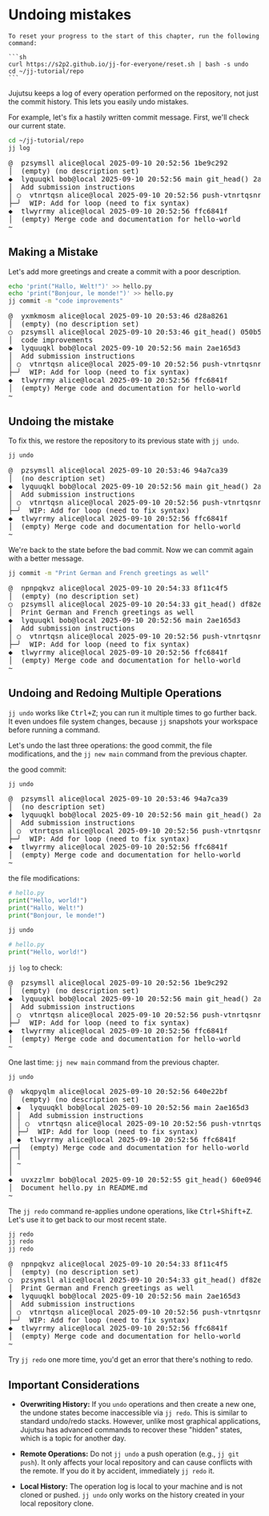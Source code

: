 # Undoing mistakes

````admonish reset title="Reset your progress" collapsible=true
To reset your progress to the start of this chapter, run the following command:

```sh
curl https://s2p2.github.io/jj-for-everyone/reset.sh | bash -s undo
cd ~/jj-tutorial/repo
```
````

Jujutsu keeps a log of every operation performed on the repository, not just the commit history. This lets you easily undo mistakes.

For example, let's fix a hastily written commit message. First, we'll check our current state.

```sh
cd ~/jj-tutorial/repo
jj log
```

<!-- generated by aha script -->
<pre class="aha">
<span class="bold "></span><span class="bold green ">@</span>  <span class="bold "></span><span class="bold highlighted purple ">p</span><span class="bold highlighted dimgray ">zsymsll</span><span class="bold "> </span><span class="bold yellow ">alice@local</span><span class="bold "> </span><span class="bold highlighted cyan ">2025-09-10 20:52:56</span><span class="bold "> </span><span class="bold highlighted blue ">1</span><span class="bold highlighted dimgray ">be9c292</span><span class="bold "></span>
│  <span class="bold "></span><span class="bold highlighted green ">(empty)</span><span class="bold "> </span><span class="bold highlighted green ">(no description set)</span><span class="bold "></span>
<span class="bold "></span><span class="bold highlighted cyan ">◆</span>  <span class="bold "></span><span class="bold purple ">l</span><span class="highlighted dimgray ">yquuqkl</span> <span class="yellow ">bob@local</span> <span class="cyan ">2025-09-10 20:52:56</span> <span class="purple ">main</span> <span class="green ">git_head()</span> <span class="bold "></span><span class="bold blue ">2</span><span class="highlighted dimgray ">ae165d3</span>
│  Add submission instructions
│ ○  <span class="bold "></span><span class="bold purple ">v</span><span class="highlighted dimgray ">tnrtqsn</span> <span class="yellow ">alice@local</span> <span class="cyan ">2025-09-10 20:52:56</span> <span class="purple ">push-vtnrtqsnrzqx</span> <span class="bold "></span><span class="bold blue ">d</span><span class="highlighted dimgray ">517a86d</span>
├─╯  WIP: Add for loop (need to fix syntax)
<span class="bold "></span><span class="bold highlighted cyan ">◆</span>  <span class="bold "></span><span class="bold purple ">t</span><span class="highlighted dimgray ">lwyrrmy</span> <span class="yellow ">alice@local</span> <span class="cyan ">2025-09-10 20:52:56</span> <span class="bold "></span><span class="bold blue ">f</span><span class="highlighted dimgray ">fc6841f</span>
│  <span class="green ">(empty)</span> Merge code and documentation for hello-world
~
</pre>

## Making a Mistake

Let's add more greetings and create a commit with a poor description.

```sh
echo 'print("Hallo, Welt!")' >> hello.py
echo 'print("Bonjour, le monde!")' >> hello.py
jj commit -m "code improvements"
```

<!-- generated by aha script -->
<pre class="aha">
<span class="bold "></span><span class="bold green ">@</span>  <span class="bold "></span><span class="bold highlighted purple ">y</span><span class="bold highlighted dimgray ">xmkmosm</span><span class="bold "> </span><span class="bold yellow ">alice@local</span><span class="bold "> </span><span class="bold highlighted cyan ">2025-09-10 20:53:46</span><span class="bold "> </span><span class="bold highlighted blue ">d2</span><span class="bold highlighted dimgray ">8a8261</span><span class="bold "></span>
│  <span class="bold "></span><span class="bold highlighted green ">(empty)</span><span class="bold "> </span><span class="bold highlighted green ">(no description set)</span><span class="bold "></span>
○  <span class="bold "></span><span class="bold purple ">p</span><span class="highlighted dimgray ">zsymsll</span> <span class="yellow ">alice@local</span> <span class="cyan ">2025-09-10 20:53:46</span> <span class="green ">git_head()</span> <span class="bold "></span><span class="bold blue ">0</span><span class="highlighted dimgray ">50b543b</span>
│  code improvements
<span class="bold "></span><span class="bold highlighted cyan ">◆</span>  <span class="bold "></span><span class="bold purple ">l</span><span class="highlighted dimgray ">yquuqkl</span> <span class="yellow ">bob@local</span> <span class="cyan ">2025-09-10 20:52:56</span> <span class="purple ">main</span> <span class="bold "></span><span class="bold blue ">2</span><span class="highlighted dimgray ">ae165d3</span>
│  Add submission instructions
│ ○  <span class="bold "></span><span class="bold purple ">v</span><span class="highlighted dimgray ">tnrtqsn</span> <span class="yellow ">alice@local</span> <span class="cyan ">2025-09-10 20:52:56</span> <span class="purple ">push-vtnrtqsnrzqx</span> <span class="bold "></span><span class="bold blue ">d5</span><span class="highlighted dimgray ">17a86d</span>
├─╯  WIP: Add for loop (need to fix syntax)
<span class="bold "></span><span class="bold highlighted cyan ">◆</span>  <span class="bold "></span><span class="bold purple ">t</span><span class="highlighted dimgray ">lwyrrmy</span> <span class="yellow ">alice@local</span> <span class="cyan ">2025-09-10 20:52:56</span> <span class="bold "></span><span class="bold blue ">f</span><span class="highlighted dimgray ">fc6841f</span>
│  <span class="green ">(empty)</span> Merge code and documentation for hello-world
~
</pre>

## Undoing the mistake

To fix this, we restore the repository to its previous state with `jj undo`.

```sh
jj undo
```

<!-- generated by aha script -->
<pre class="aha">
<span class="bold "></span><span class="bold green ">@</span>  <span class="bold "></span><span class="bold highlighted purple ">p</span><span class="bold highlighted dimgray ">zsymsll</span><span class="bold "> </span><span class="bold yellow ">alice@local</span><span class="bold "> </span><span class="bold highlighted cyan ">2025-09-10 20:53:46</span><span class="bold "> </span><span class="bold highlighted blue ">9</span><span class="bold highlighted dimgray ">4a7ca39</span><span class="bold "></span>
│  <span class="bold "></span><span class="bold yellow ">(no description set)</span><span class="bold "></span>
<span class="bold "></span><span class="bold highlighted cyan ">◆</span>  <span class="bold "></span><span class="bold purple ">l</span><span class="highlighted dimgray ">yquuqkl</span> <span class="yellow ">bob@local</span> <span class="cyan ">2025-09-10 20:52:56</span> <span class="purple ">main</span> <span class="green ">git_head()</span> <span class="bold "></span><span class="bold blue ">2</span><span class="highlighted dimgray ">ae165d3</span>
│  Add submission instructions
│ ○  <span class="bold "></span><span class="bold purple ">v</span><span class="highlighted dimgray ">tnrtqsn</span> <span class="yellow ">alice@local</span> <span class="cyan ">2025-09-10 20:52:56</span> <span class="purple ">push-vtnrtqsnrzqx</span> <span class="bold "></span><span class="bold blue ">d</span><span class="highlighted dimgray ">517a86d</span>
├─╯  WIP: Add for loop (need to fix syntax)
<span class="bold "></span><span class="bold highlighted cyan ">◆</span>  <span class="bold "></span><span class="bold purple ">t</span><span class="highlighted dimgray ">lwyrrmy</span> <span class="yellow ">alice@local</span> <span class="cyan ">2025-09-10 20:52:56</span> <span class="bold "></span><span class="bold blue ">f</span><span class="highlighted dimgray ">fc6841f</span>
│  <span class="green ">(empty)</span> Merge code and documentation for hello-world
~
</pre>

We're back to the state before the bad commit. Now we can commit again with a better message.

```sh
jj commit -m "Print German and French greetings as well"
```

<!-- generated by aha script -->
<pre class="aha">
<span class="bold "></span><span class="bold green ">@</span>  <span class="bold "></span><span class="bold highlighted purple ">n</span><span class="bold highlighted dimgray ">pnpqkvz</span><span class="bold "> </span><span class="bold yellow ">alice@local</span><span class="bold "> </span><span class="bold highlighted cyan ">2025-09-10 20:54:33</span><span class="bold "> </span><span class="bold highlighted blue ">8</span><span class="bold highlighted dimgray ">f11c4f5</span><span class="bold "></span>
│  <span class="bold "></span><span class="bold highlighted green ">(empty)</span><span class="bold "> </span><span class="bold highlighted green ">(no description set)</span><span class="bold "></span>
○  <span class="bold "></span><span class="bold purple ">p</span><span class="highlighted dimgray ">zsymsll</span> <span class="yellow ">alice@local</span> <span class="cyan ">2025-09-10 20:54:33</span> <span class="green ">git_head()</span> <span class="bold "></span><span class="bold blue ">df</span><span class="highlighted dimgray ">82ee49</span>
│  Print German and French greetings as well
<span class="bold "></span><span class="bold highlighted cyan ">◆</span>  <span class="bold "></span><span class="bold purple ">l</span><span class="highlighted dimgray ">yquuqkl</span> <span class="yellow ">bob@local</span> <span class="cyan ">2025-09-10 20:52:56</span> <span class="purple ">main</span> <span class="bold "></span><span class="bold blue ">2</span><span class="highlighted dimgray ">ae165d3</span>
│  Add submission instructions
│ ○  <span class="bold "></span><span class="bold purple ">v</span><span class="highlighted dimgray ">tnrtqsn</span> <span class="yellow ">alice@local</span> <span class="cyan ">2025-09-10 20:52:56</span> <span class="purple ">push-vtnrtqsnrzqx</span> <span class="bold "></span><span class="bold blue ">d5</span><span class="highlighted dimgray ">17a86d</span>
├─╯  WIP: Add for loop (need to fix syntax)
<span class="bold "></span><span class="bold highlighted cyan ">◆</span>  <span class="bold "></span><span class="bold purple ">t</span><span class="highlighted dimgray ">lwyrrmy</span> <span class="yellow ">alice@local</span> <span class="cyan ">2025-09-10 20:52:56</span> <span class="bold "></span><span class="bold blue ">f</span><span class="highlighted dimgray ">fc6841f</span>
│  <span class="green ">(empty)</span> Merge code and documentation for hello-world
~
</pre>

## Undoing and Redoing Multiple Operations

`jj undo` works like <kbd>Ctrl+Z</kbd>; you can run it multiple times to go further back. It even undoes file system changes, because `jj` snapshots your workspace before running a command.

Let's undo the last three operations: the good commit, the file modifications, and the `jj new main` command from the previous chapter.

the good commit:
```sh
jj undo
```

<!-- generated by aha script -->
<pre class="aha">
<span class="bold "></span><span class="bold green ">@</span>  <span class="bold "></span><span class="bold highlighted purple ">p</span><span class="bold highlighted dimgray ">zsymsll</span><span class="bold "> </span><span class="bold yellow ">alice@local</span><span class="bold "> </span><span class="bold highlighted cyan ">2025-09-10 20:53:46</span><span class="bold "> </span><span class="bold highlighted blue ">9</span><span class="bold highlighted dimgray ">4a7ca39</span><span class="bold "></span>
│  <span class="bold "></span><span class="bold yellow ">(no description set)</span><span class="bold "></span>
<span class="bold "></span><span class="bold highlighted cyan ">◆</span>  <span class="bold "></span><span class="bold purple ">l</span><span class="highlighted dimgray ">yquuqkl</span> <span class="yellow ">bob@local</span> <span class="cyan ">2025-09-10 20:52:56</span> <span class="purple ">main</span> <span class="green ">git_head()</span> <span class="bold "></span><span class="bold blue ">2</span><span class="highlighted dimgray ">ae165d3</span>
│  Add submission instructions
│ ○  <span class="bold "></span><span class="bold purple ">v</span><span class="highlighted dimgray ">tnrtqsn</span> <span class="yellow ">alice@local</span> <span class="cyan ">2025-09-10 20:52:56</span> <span class="purple ">push-vtnrtqsnrzqx</span> <span class="bold "></span><span class="bold blue ">d</span><span class="highlighted dimgray ">517a86d</span>
├─╯  WIP: Add for loop (need to fix syntax)
<span class="bold "></span><span class="bold highlighted cyan ">◆</span>  <span class="bold "></span><span class="bold purple ">t</span><span class="highlighted dimgray ">lwyrrmy</span> <span class="yellow ">alice@local</span> <span class="cyan ">2025-09-10 20:52:56</span> <span class="bold "></span><span class="bold blue ">f</span><span class="highlighted dimgray ">fc6841f</span>
│  <span class="green ">(empty)</span> Merge code and documentation for hello-world
~
</pre>

the file modifications:
```py
# hello.py
print("Hello, world!")
print("Hallo, Welt!")
print("Bonjour, le monde!")
```

```sh
jj undo
```

```py
# hello.py
print("Hello, world!")
```

`jj log` to check:

<!-- generated by aha script -->
<pre class="aha">
<span class="bold "></span><span class="bold green ">@</span>  <span class="bold "></span><span class="bold highlighted purple ">p</span><span class="bold highlighted dimgray ">zsymsll</span><span class="bold "> </span><span class="bold yellow ">alice@local</span><span class="bold "> </span><span class="bold highlighted cyan ">2025-09-10 20:52:56</span><span class="bold "> </span><span class="bold highlighted blue ">1</span><span class="bold highlighted dimgray ">be9c292</span><span class="bold "></span>
│  <span class="bold "></span><span class="bold highlighted green ">(empty)</span><span class="bold "> </span><span class="bold highlighted green ">(no description set)</span><span class="bold "></span>
<span class="bold "></span><span class="bold highlighted cyan ">◆</span>  <span class="bold "></span><span class="bold purple ">l</span><span class="highlighted dimgray ">yquuqkl</span> <span class="yellow ">bob@local</span> <span class="cyan ">2025-09-10 20:52:56</span> <span class="purple ">main</span> <span class="green ">git_head()</span> <span class="bold "></span><span class="bold blue ">2</span><span class="highlighted dimgray ">ae165d3</span>
│  Add submission instructions
│ ○  <span class="bold "></span><span class="bold purple ">v</span><span class="highlighted dimgray ">tnrtqsn</span> <span class="yellow ">alice@local</span> <span class="cyan ">2025-09-10 20:52:56</span> <span class="purple ">push-vtnrtqsnrzqx</span> <span class="bold "></span><span class="bold blue ">d</span><span class="highlighted dimgray ">517a86d</span>
├─╯  WIP: Add for loop (need to fix syntax)
<span class="bold "></span><span class="bold highlighted cyan ">◆</span>  <span class="bold "></span><span class="bold purple ">t</span><span class="highlighted dimgray ">lwyrrmy</span> <span class="yellow ">alice@local</span> <span class="cyan ">2025-09-10 20:52:56</span> <span class="bold "></span><span class="bold blue ">f</span><span class="highlighted dimgray ">fc6841f</span>
│  <span class="green ">(empty)</span> Merge code and documentation for hello-world
~
</pre>

One last time: `jj new main` command from the previous chapter.

```
jj undo
```

<!-- generated by aha script -->
<pre class="aha">
<span class="bold "></span><span class="bold green ">@</span>  <span class="bold "></span><span class="bold highlighted purple ">w</span><span class="bold highlighted dimgray ">kqpyqlm</span><span class="bold "> </span><span class="bold yellow ">alice@local</span><span class="bold "> </span><span class="bold highlighted cyan ">2025-09-10 20:52:56</span><span class="bold "> </span><span class="bold highlighted blue ">64</span><span class="bold highlighted dimgray ">0e22bf</span><span class="bold "></span>
│  <span class="bold "></span><span class="bold highlighted green ">(empty)</span><span class="bold "> </span><span class="bold highlighted green ">(no description set)</span><span class="bold "></span>
│ <span class="bold "></span><span class="bold highlighted cyan ">◆</span>  <span class="bold "></span><span class="bold purple ">l</span><span class="highlighted dimgray ">yquuqkl</span> <span class="yellow ">bob@local</span> <span class="cyan ">2025-09-10 20:52:56</span> <span class="purple ">main</span> <span class="bold "></span><span class="bold blue ">2</span><span class="highlighted dimgray ">ae165d3</span>
│ │  Add submission instructions
│ │ ○  <span class="bold "></span><span class="bold purple ">v</span><span class="highlighted dimgray ">tnrtqsn</span> <span class="yellow ">alice@local</span> <span class="cyan ">2025-09-10 20:52:56</span> <span class="purple ">push-vtnrtqsnrzqx</span> <span class="bold "></span><span class="bold blue ">d</span><span class="highlighted dimgray ">517a86d</span>
│ ├─╯  WIP: Add for loop (need to fix syntax)
│ <span class="bold "></span><span class="bold highlighted cyan ">◆</span>  <span class="bold "></span><span class="bold purple ">t</span><span class="highlighted dimgray ">lwyrrmy</span> <span class="yellow ">alice@local</span> <span class="cyan ">2025-09-10 20:52:56</span> <span class="bold "></span><span class="bold blue ">f</span><span class="highlighted dimgray ">fc6841f</span>
╭─┤  <span class="green ">(empty)</span> Merge code and documentation for hello-world
│ │
│ ~
│
<span class="bold "></span><span class="bold highlighted cyan ">◆</span>  <span class="bold "></span><span class="bold purple ">u</span><span class="highlighted dimgray ">vxzzlmr</span> <span class="yellow ">bob@local</span> <span class="cyan ">2025-09-10 20:52:55</span> <span class="green ">git_head()</span> <span class="bold "></span><span class="bold blue ">60</span><span class="highlighted dimgray ">e09461</span>
│  Document hello.py in README.md
~
</pre>

The `jj redo` command re-applies undone operations, like <kbd>Ctrl+Shift+Z</kbd>. Let's use it to get back to our most recent state.

```sh
jj redo
jj redo
jj redo
```

<!-- generated by aha script -->
<pre class="aha">
<span class="bold "></span><span class="bold green ">@</span>  <span class="bold "></span><span class="bold highlighted purple ">n</span><span class="bold highlighted dimgray ">pnpqkvz</span><span class="bold "> </span><span class="bold yellow ">alice@local</span><span class="bold "> </span><span class="bold highlighted cyan ">2025-09-10 20:54:33</span><span class="bold "> </span><span class="bold highlighted blue ">8</span><span class="bold highlighted dimgray ">f11c4f5</span><span class="bold "></span>
│  <span class="bold "></span><span class="bold highlighted green ">(empty)</span><span class="bold "> </span><span class="bold highlighted green ">(no description set)</span><span class="bold "></span>
○  <span class="bold "></span><span class="bold purple ">p</span><span class="highlighted dimgray ">zsymsll</span> <span class="yellow ">alice@local</span> <span class="cyan ">2025-09-10 20:54:33</span> <span class="green ">git_head()</span> <span class="bold "></span><span class="bold blue ">df</span><span class="highlighted dimgray ">82ee49</span>
│  Print German and French greetings as well
<span class="bold "></span><span class="bold highlighted cyan ">◆</span>  <span class="bold "></span><span class="bold purple ">l</span><span class="highlighted dimgray ">yquuqkl</span> <span class="yellow ">bob@local</span> <span class="cyan ">2025-09-10 20:52:56</span> <span class="purple ">main</span> <span class="bold "></span><span class="bold blue ">2</span><span class="highlighted dimgray ">ae165d3</span>
│  Add submission instructions
│ ○  <span class="bold "></span><span class="bold purple ">v</span><span class="highlighted dimgray ">tnrtqsn</span> <span class="yellow ">alice@local</span> <span class="cyan ">2025-09-10 20:52:56</span> <span class="purple ">push-vtnrtqsnrzqx</span> <span class="bold "></span><span class="bold blue ">d5</span><span class="highlighted dimgray ">17a86d</span>
├─╯  WIP: Add for loop (need to fix syntax)
<span class="bold "></span><span class="bold highlighted cyan ">◆</span>  <span class="bold "></span><span class="bold purple ">t</span><span class="highlighted dimgray ">lwyrrmy</span> <span class="yellow ">alice@local</span> <span class="cyan ">2025-09-10 20:52:56</span> <span class="bold "></span><span class="bold blue ">f</span><span class="highlighted dimgray ">fc6841f</span>
│  <span class="green ">(empty)</span> Merge code and documentation for hello-world
~
</pre>

Try `jj redo` one more time, you'd get an error that there's nothing to redo.

## Important Considerations

*   **Overwriting History:** If you `undo` operations and then create a new one, the undone states become inaccessible via `jj redo`. This is similar to standard undo/redo stacks. However, unlike most graphical applications, Jujutsu has advanced commands to recover these "hidden" states, which is a topic for another day.

*   **Remote Operations:** Do not `jj undo` a push operation (e.g., `jj git push`). It only affects your local repository and can cause conflicts with the remote. If you do it by accident, immediately `jj redo` it.

*   **Local History:** The operation log is local to your machine and is not cloned or pushed. `jj undo` only works on the history created in your local repository clone.
